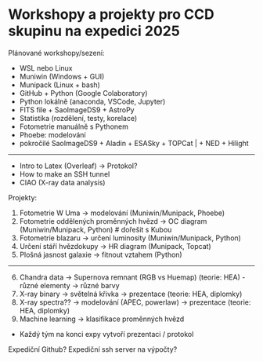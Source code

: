 # Workshopy a projekty pro CCD skupinu na expedici 2025

Plánované workshopy/sezení:
- WSL nebo Linux
- Muniwin (Windows + GUI)
- Munipack (Linux + bash)
- GitHub + Python (Google Colaboratory)
- Python lokálně (anaconda, VSCode, Jupyter)
- FITS file + SaoImageDS9 + AstroPy
- Statistika (rozdělení, testy, korelace)
- Fotometrie manuálně s Pythonem
- Phoebe: modelování
- pokročilé SaoImageDS9 + Aladin + ESASky + TOPCat | + NED + Hilight
---------------------------------------------------------------------------------------
- Intro to Latex (Overleaf) -> Protokol?
- How to make an SSH tunnel
- CIAO (X-ray data analysis)

Projekty:
1) Fotometrie W Uma -> modelování (Muniwin/Munipack, Phoebe)
2) Fotometrie oddělených proměnných hvězd -> OC diagram (Muniwin/Munipack, Python)  # dořešit s Kubou
3) Fotometrie blazaru -> určení luminosity (Muniwin/Munipack, Python)
4) Určení stáří hvězdokupy -> HR diagram (Munipack, Topcat)
5) Plošná jasnost galaxie -> fitnout vztahem (Python)
------------------------------------------------------------------------------------------------
6) Chandra data -> Supernova remnant (RGB vs Huemap) (teorie: HEA) - různé elementy -> různé barvy
7) X-ray binary -> světelná křivka -> prezentace (teorie: HEA, diplomky)
8) X-ray spectra?? -> modelování (APEC, powerlaw) -> prezentace (teorie: HEA, diplomky)
9) Machine learning -> klasifikace proměnných hvězd
- Každý tým na konci expy vytvoří prezentaci / protokol


Expediční Github?
Expediční ssh server na výpočty?

